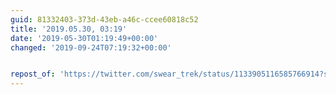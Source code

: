 ```yaml
---
guid: 81332403-373d-43eb-a46c-ccee60818c52
title: '2019.05.30, 03:19'
date: '2019-05-30T01:19:49+00:00'
changed: '2019-09-24T07:19:32+00:00'


repost_of: 'https://twitter.com/swear_trek/status/1133905116585766914?s=20'
---
```


